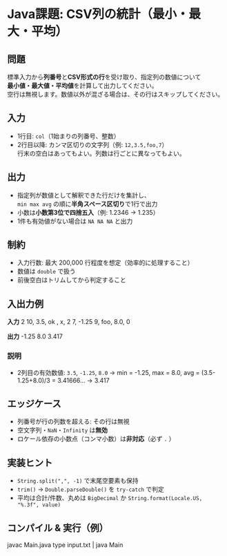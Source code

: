 # Java課題: CSV列の統計（最小・最大・平均）

## 問題
標準入力から**列番号**と**CSV形式の行**を受け取り、指定列の数値について  
**最小値・最大値・平均値**を計算して出力してください。  
空行は無視します。数値以外が混ざる場合は、その行はスキップしてください。

## 入力
- 1行目: `col`（1始まりの列番号、整数）
- 2行目以降: カンマ区切りの文字列（例: `12,3.5,foo,7`）  
  行末の空白はあってもよい。列数は行ごとに異なってもよい。

## 出力
- 指定列が数値として解釈できた行だけを集計し、  
  `min max avg` の順に**半角スペース区切り**で1行で出力  
- 小数は**小数第3位で四捨五入**（例: 1.2346 → 1.235）
- 1件も有効値がない場合は `NA NA NA` と出力

## 制約
- 入力行数: 最大 200,000 行程度を想定（効率的に処理すること）
- 数値は `double` で扱う
- 前後空白はトリムしてから判定すること

## 入出力例

**入力**
2
10, 3.5, ok
, x, 2
7, -1.25
9, foo, 8.0, 0



**出力**
-1.25 8.0 3.417


### 説明
- 2列目の有効数値: `3.5`, `-1.25`, `8.0` → min = -1.25, max = 8.0, avg = (3.5-1.25+8.0)/3 = 3.41666… → 3.417

## エッジケース
- 列番号が行の列数を超える: その行は無視
- 空文字列・`NaN`・`Infinity` は**無効**
- ロケール依存の小数点（コンマ小数）は**非対応**（必ず `.` ）

## 実装ヒント
- `String.split(",", -1)` で末尾空要素も保持
- `trim()` → `Double.parseDouble()` を `try-catch` で判定
- 平均は合計/件数、丸めは `BigDecimal` か `String.format(Locale.US, "%.3f", value)`

## コンパイル & 実行（例）
javac Main.java
type input.txt | java Main